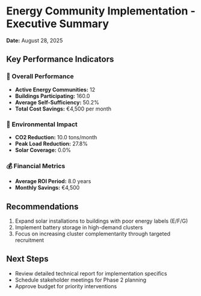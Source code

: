 
# Energy Community Implementation - Executive Summary

**Date:** August 28, 2025

## Key Performance Indicators

### 🎯 Overall Performance
- **Active Energy Communities:** 12
- **Buildings Participating:** 160.0
- **Average Self-Sufficiency:** 50.2%
- **Total Cost Savings:** €4,500 per month

### 🌱 Environmental Impact
- **CO2 Reduction:** 10.0 tons/month
- **Peak Load Reduction:** 27.8%
- **Solar Coverage:** 0.0%

### 💰 Financial Metrics
- **Average ROI Period:** 8.0 years
- **Monthly Savings:** €4,500



## Recommendations
1. Expand solar installations to buildings with poor energy labels (E/F/G)
2. Implement battery storage in high-demand clusters
3. Focus on increasing cluster complementarity through targeted recruitment

## Next Steps
- Review detailed technical report for implementation specifics
- Schedule stakeholder meetings for Phase 2 planning
- Approve budget for priority interventions